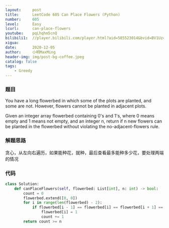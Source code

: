 ```yaml
---
layout:     post
title:      LeetCode 605 Can Place Flowers (Python)
number:     605
level:      Easy
lcurl:      can-place-flowers
youtube:    pqLhqhm5cnQ
bilibili1:  //player.bilibili.com/player.html?aid=585523014&bvid=BV1Uz4y1k7xU&cid=263176664&page=1
xigua:      
date:       2020-12-05
author:     小明MaxMing
header-img: img/post-bg-coffee.jpeg
catalog: false
tags:
    - Greedy
---
```


### 题目

You have a long flowerbed in which some of the plots are planted, and some are not. However, flowers cannot be planted in adjacent plots.

Given an integer array flowerbed containing 0's and 1's, where 0 means empty and 1 means not empty, and an integer n, return if n new flowers can be planted in the flowerbed without violating the no-adjacent-flowers rule.

### 解题思路

贪心，从左向右遍历，如果能种花，就种，最后查看最多能种多少花，要处理两端的情况

### 代码
```python
class Solution:
    def canPlaceFlowers(self, flowerbed: List[int], n: int) -> bool:
        count = 0
        flowerbed.extend([0, 0])
        for i in range(len(flowerbed) - 2):
            if flowerbed[i - 1] == flowerbed[i] == flowerbed[i + 1] == 0:
                flowerbed[i] = 1
                count += 1
        return count >= n
```
